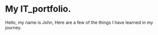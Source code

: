 # My IT_portfolio. 

Hello, my name is John,
Here are a few  of the things I have learned in my journey.
